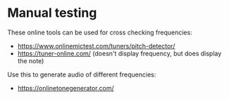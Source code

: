 # Manual testing

These online tools can be used for cross checking frequencies:

- https://www.onlinemictest.com/tuners/pitch-detector/
- https://tuner-online.com/ (doesn't display frequency, but does display the note)

Use this to generate audio of different frequencies:

- https://onlinetonegenerator.com/